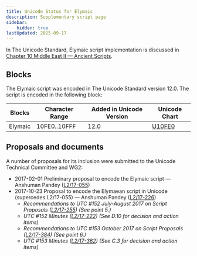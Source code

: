 ```yaml
---
title: Unicode Status for Elymaic
description: Supplementary script page
sidebar:
    hidden: true
lastUpdated: 2025-09-17
---
```


In The Unicode Standard, Elymaic script implementation is discussed in [Chapter 10 Middle East II — Ancient Scripts](https://www.unicode.org/versions/latest/core-spec/chapter-10/#G41970).

## Blocks

The Elymaic script was encoded in The Unicode Standard version 12.0. The script is encoded in the following block:

| Blocks | Character Range | Added in Unicode Version | Unicode Chart |
| ------ | --------------- | ------------------------ | ------------- |
| Elymaic  | 10FE0..10FFF | 12.0 | [U10FE0](http://www.unicode.org/charts/PDF/U10FE0.pdf) |

## Proposals and documents

A number of proposals for its inclusion were submitted to the Unicode Technical Committee and WG2:
- 2017-02-01 Preliminary proposal to encode the Elymaic script — Anshuman Pandey ([L2/17-055](http://www.unicode.org/cgi-bin/GetMatchingDocs.pl?L2/17-055))
- 2017-10-23 Proposal to encode the Elymaean script in Unicode (supercedes L2/17-055) — Anshuman Pandey ([L2/17-226](http://www.unicode.org/cgi-bin/GetMatchingDocs.pl?L2/17-226))
  - _Recommendations to UTC #152 July-August 2017 on Script Proposals ([L2/17-255](http://www.unicode.org/L2/L2017/17255-script-ad-hoc.pdf)) (See point 5.)_
  - _UTC #152 Minutes ([L2/17-222](http://www.unicode.org/L2/L2017/17222.htm)) (See D.10 for decision and action items)_
  - _Recommendations to UTC #153 October 2017 on Script Proposals ([L2/17-384](http://www.unicode.org/L2/L2017/17384-script-ad-hoc-recs.pdf)) (See point 6.)_
  - _UTC #153 Minutes ([L2/17-362](http://www.unicode.org/L2/L2017/17362.htm)) (See C.3 for decision and action items)_
